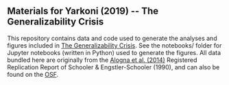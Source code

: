 ## Materials for Yarkoni (2019) -- The Generalizability Crisis

This repository contains data and code used to generate the analyses and figures included in [The Generalizability Crisis](https://psyarxiv.com/jqw35). See the notebooks/ folder for Jupyter notebooks (written in Python) used to generate the figures. All data bundled here are originally from the [Alogna et al. (2014)](https://journals.sagepub.com/doi/full/10.1177/1745691614545653) Registered Replication Report of Schooler & Engstler-Schooler (1990), and can also be found on the [OSF](https://osf.io/ybeur/).
